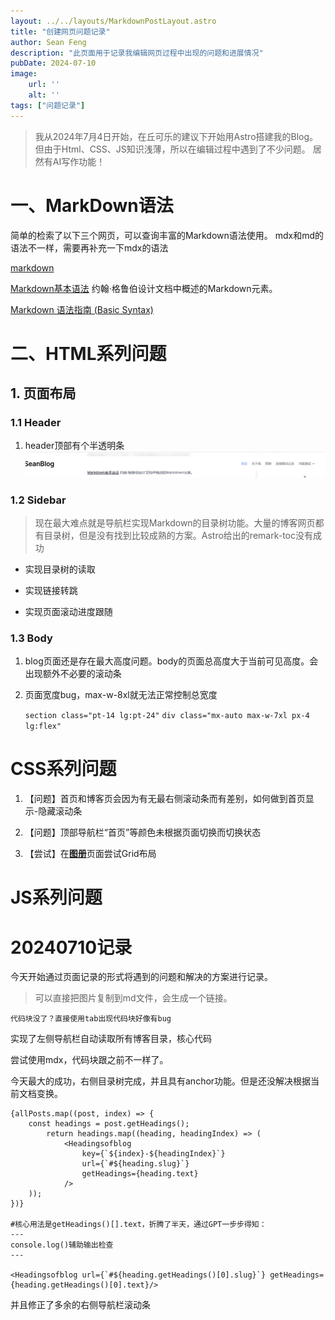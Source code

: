 ```yaml
---
layout: ../../layouts/MarkdownPostLayout.astro
title: "创建网页问题记录"
author: Sean Feng
description: "此页面用于记录我编辑网页过程中出现的问题和进展情况"
pubDate: 2024-07-10
image:
    url: ''
    alt: ''
tags: ["问题记录"]
---
```

>我从2024年7月4日开始，在丘可乐的建议下开始用Astro搭建我的Blog。但由于Html、CSS、JS知识浅薄，所以在编辑过程中遇到了不少问题。
>居然有AI写作功能！
# 一、MarkDown语法
简单的检索了以下三个网页，可以查询丰富的Markdown语法使用。
mdx和md的语法不一样，需要再补充一下mdx的语法


[markdown](https://markdown.p2hp.com/basic-syntax/index.html)

[Markdown基本语法](https://markdown.p2hp.com/basic-syntax/index.html)
约翰·格鲁伯设计文档中概述的Markdown元素。

[Markdown 语法指南 (Basic Syntax)](https://zhuanlan.zhihu.com/p/668256808)

# 二、HTML系列问题

## 1. 页面布局

### 1.1 **Header**

1. header顶部有个半透明条
![alt text](./Pic-PageProblemRecord/image-1.png)

### 1.2 **Sidebar**

>现在最大难点就是导航栏实现Markdown的目录树功能。大量的博客网页都有目录树，但是没有找到比较成熟的方案。Astro给出的remark-toc没有成功

- 实现目录树的读取

- 实现链接转跳

- 实现页面滚动进度跟随

### 1.3 **Body**

1. blog页面还是存在最大高度问题。body的页面总高度大于当前可见高度。会出现额外不必要的滚动条

2. 页面宽度bug，max-w-8xl就无法正常控制总宽度

    `section class="pt-14 lg:pt-24"`
    `div class="mx-auto max-w-7xl px-4 lg:flex"`


# CSS系列问题

1. 【问题】首页和博客页会因为有无最右侧滚动条而有差别，如何做到首页显示-隐藏滚动条

2. 【问题】顶部导航栏“首页”等颜色未根据页面切换而切换状态

3. 【尝试】在[**图册**](/SeanBlog/about/)页面尝试Grid布局


# JS系列问题

# 20240710记录 
今天开始通过页面记录的形式将遇到的问题和解决的方案进行记录。

>可以直接把图片复制到md文件，会生成一个链接。

    代码块没了？直接使用tab出现代码块好像有bug

实现了左侧导航栏自动读取所有博客目录，核心代码

尝试使用mdx，代码块跟之前不一样了。

今天最大的成功，右侧目录树完成，并且具有anchor功能。但是还没解决根据当前文档变换。
    
    {allPosts.map((post, index) => {
        const headings = post.getHeadings();
            return headings.map((heading, headingIndex) => (
                <Headingsofblog 
                    key={`${index}-${headingIndex}`} 
                    url={`#${heading.slug}`} 
                    getHeadings={heading.text} 
                />
        ));
    })}
    
    #核心用法是getHeadings()[].text，折腾了半天，通过GPT一步步得知：
    ---
    console.log()辅助输出检查
    ---

    <Headingsofblog url={`#${heading.getHeadings()[0].slug}`} getHeadings={heading.getHeadings()[0].text}/>

并且修正了多余的右侧导航栏滚动条
    